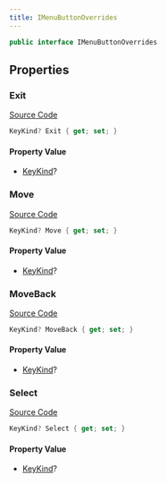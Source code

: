 ```yaml
---
title: IMenuButtonOverrides
---
```


```csharp
public interface IMenuButtonOverrides
```

## Properties

### Exit

[Source Code](https://github.com/swiftly-solution/swiftlys2/blob/main/managed/src/SwiftlyS2.Shared/Modules/Menus/IMenuButtonOverrides.cs#L37)

```csharp
KeyKind? Exit { get; set; }
```

#### Property Value

- [KeyKind](/docs/api/shared/events/keykind)?

### Move

[Source Code](https://github.com/swiftly-solution/swiftlys2/blob/main/managed/src/SwiftlyS2.Shared/Modules/Menus/IMenuButtonOverrides.cs#L23)

```csharp
KeyKind? Move { get; set; }
```

#### Property Value

- [KeyKind](/docs/api/shared/events/keykind)?

### MoveBack

[Source Code](https://github.com/swiftly-solution/swiftlys2/blob/main/managed/src/SwiftlyS2.Shared/Modules/Menus/IMenuButtonOverrides.cs#L30)

```csharp
KeyKind? MoveBack { get; set; }
```

#### Property Value

- [KeyKind](/docs/api/shared/events/keykind)?

### Select

[Source Code](https://github.com/swiftly-solution/swiftlys2/blob/main/managed/src/SwiftlyS2.Shared/Modules/Menus/IMenuButtonOverrides.cs#L16)

```csharp
KeyKind? Select { get; set; }
```

#### Property Value

- [KeyKind](/docs/api/shared/events/keykind)?

